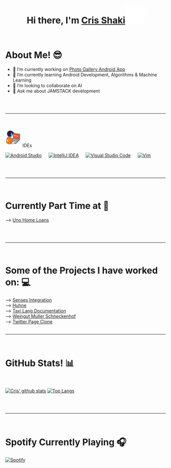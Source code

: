 <h1 align="center">Hi there, I'm <a href="https://github.com/cmshaki">Cris Shaki<a><img src="https://github.com/cmshaki/cmshaki/blob/main/images/wave.gif?raw=true" width="60px"/></h1>
<Br>
<h1>About Me! 😎</h1>

- 🔭 I’m currently working on [Photo Gallery Android App](https://www.github.com/cmshaki/PhotoGallery)
- 🌱 I’m currently learning Android Development, Algorithms & Machine Learning
- 👯 I’m looking to collaborate on AI
- 💬 Ask me about JAMSTACK development

<br/><br/>

<hr/>
<br/>

<picture> <img src = "https://github.com/cmshaki/cmshaki/blob/main/images/IDEs.gif?raw=true" width = 50px> </picture> IDEs

<p>
<a href="#"><img alt="Android Studio" src="https://img.shields.io/badge/Android%20Studio-3DDC84.svg?style=for-the-badge&logo=android-studio&logoColor=white" /></a>
&emsp;
<a href="#"><img alt="IntelliJ IDEA" src="https://img.shields.io/badge/IntelliJIDEA-000000.svg?style=for-the-badge&logo=intellij-idea&logoColor=white" /></a>
&emsp;
<a href="#"><img alt="Visual Studio Code" src="https://img.shields.io/badge/Visual%20Studio%20Code-0078d7.svg?style=for-the-badge&logoColor=white" /></a>
&emsp;
<a href="#"><img alt="Vim" src="https://img.shields.io/badge/VIM-%2311AB00.svg?style=for-the-badge&logo=vim&logoColor=white" /></a>
</p>

<br/><br/>

<hr/>
<br/>
<h1>Currently Part Time at 💼</h1>

--> [Uno Home Loans](https://unohomeloans.com.au/)

<br/><br/>

<hr/>
<br/>
<h1>Some of the Projects I have worked on: 💻</h1>

--> [Senses Integration](https://senses-integration-dev.netlify.app/)  
--> [Huhne](https://zen-colden-91569f.netlify.app/)  
--> [Taxi Lang Documentation](https://docs.taxilang.org/)  
--> [Weingut Muller Schneckenhof](https://tender-dubinsky-4d8f01.netlify.app/)  
--> [Twitter Page Clone](https://peaceful-einstein-c25fec.netlify.app/)
<br/><br/>

<hr/>
<br/>

<h1>GitHub Stats! 📊</h1>
<Br>
  
[![Cris' github stats](https://github-readme-stats.vercel.app/api?username=cmshaki&show_icons=true&theme=merko&count_private=true)](https://github.com/cmshaki/github-readme-stats) 
[![Top Langs](https://github-readme-stats.vercel.app/api/top-langs/?username=cmshaki&layout=compact&theme=merko&count_private=true)](https://github.com/cmshaki/github-readme-stats)

<br/><br/>

<hr/>
<br/>

<h1>Spotify Currently Playing 🎧</h1>
  
[![Spotify](https://novatorem.bgstatic.vercel.app/api/spotify)](https://open.spotify.com/user/31rcfxclkmuvg2jmk3m6i2s7fpba)

<!-- <img align="right" src="http://estruyf-github.azurewebsites.net/api/VisitorHit?user=Bgstatic&repo=Bgstatic&countColorcountColor&countColor=%237B1E7B" /> -->
